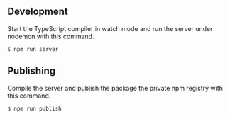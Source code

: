 ## Development

Start the TypeScript compiler in watch mode and run the server under nodemon
with this command.

```
$ npm run server
```

## Publishing

Compile the server and publish the package the private npm registry with this
command.

```
$ npm run publish
```
